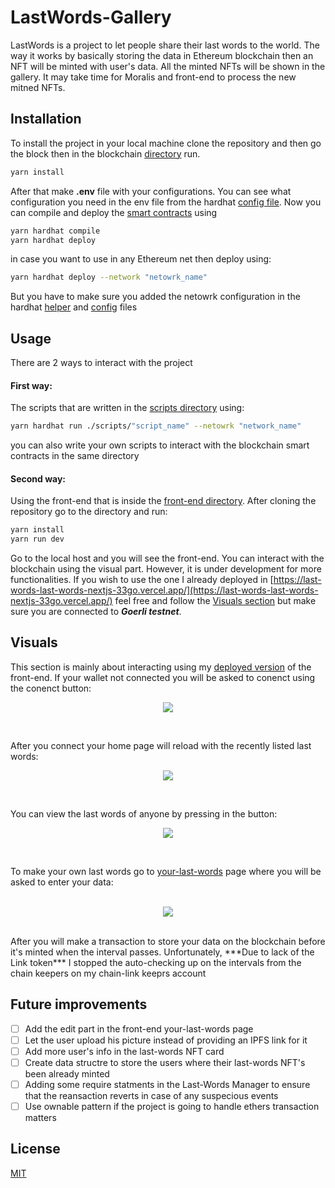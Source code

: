 # LastWords-Gallery

LastWords is a project to let people share their last words to the world. The way it works by basically storing the data in Ethereum blockchain then an NFT will be minted with user's data. All the minted NFTs will be shown in the gallery. It may take time for Moralis and front-end to process the new  mitned NFTs.
## Installation

To install the project in your local machine clone the repository and then go the block then in the blockchain [directory](https://github.com/Asem-Abdelhady/LastWords/tree/master/LastWords-hardhat) run.

```bash
yarn install
```
After that make **.env** file with your configurations. You can see what configuration you need in the env file from the hardhat [config file](https://github.com/Asem-Abdelhady/LastWords/blob/master/LastWords-hardhat/hardhat.config.js). Now you can compile and deploy the [smart contracts](https://github.com/Asem-Abdelhady/LastWords/tree/master/LastWords-hardhat/contracts) using

```bash
yarn hardhat compile
yarn hardhat deploy
```
in case you want to use in any Ethereum net then deploy using:

```bash
yarn hardhat deploy --network "netowrk_name"
```
But you have to make sure you added the netowrk configuration in the hardhat [helper](https://github.com/Asem-Abdelhady/LastWords/blob/master/LastWords-hardhat/helper-hardhat-config.js) and [config](https://github.com/Asem-Abdelhady/LastWords/blob/master/LastWords-hardhat/hardhat.config.js) files

## Usage
There are 2 ways to interact with the project
#### First way:
The scripts that are written in the [scripts directory](https://github.com/Asem-Abdelhady/LastWords/tree/master/LastWords-hardhat/scripts) using:
```bash
yarn hardhat run ./scripts/"script_name" --netowrk "network_name"
```
you can also write your own scripts to interact with the blockchain smart contracts in the same directory
#### Second way:
Using the front-end that is inside the [front-end directory](https://github.com/Asem-Abdelhady/LastWords/tree/master/LastWords-nextjs). After cloning the repository go to the directory and run:
```bash
yarn install
yarn run dev
``` 
Go to the local host and you will see the front-end. You can interact with the blockchain using the visual part. However, it is under development for more functionalities. If you wish to use the one I already deployed in [https://last-words-last-words-nextjs-33go.vercel.app/](https://last-words-last-words-nextjs-33go.vercel.app/) feel free and follow the [Visuals section](#Visuals) but make sure you are connected to ***Goerli testnet***.

## Visuals
This section is mainly about interacting using my [deployed version](https://last-words-last-words-nextjs-33go.vercel.app/) of the front-end. If your wallet not connected you will be asked to conenct using the conenct button: <br />
<p align="center">
  <img src="https://user-images.githubusercontent.com/40506647/192311054-b41a95c7-c44f-4c41-9ef3-8fd0dc18a3b8.png" />
</p>
<br />

After you connect your home page will reload with the recently listed last words: <br />
<p align="center">
  <img src="https://user-images.githubusercontent.com/40506647/192310252-1450f837-f480-491c-8014-fcfe73b3e530.png" />
</p>
<br />

You can view the last words of anyone by pressing in the button: <br />
<p align="center">
  <img src="https://user-images.githubusercontent.com/40506647/192311888-60fec742-3705-4ecb-bf73-3f08efacef6f.png" />
</p>
<br />


To make your own last words go to [your-last-words](https://last-words-last-words-nextjs-33go.vercel.app/your-last-words) page where you will be asked to enter your data:<br />
<br />
<p align="center">
  <img src="https://user-images.githubusercontent.com/40506647/192312506-0c275096-2c15-4b81-8f1b-7582dec391d4.png" />
</p>
<br />
After you will make a transaction to store your data on the blockchain before it's minted when the interval passes.
Unfortunately, ***Due to lack of the Link token*** I stopped the auto-checking up on the intervals from the chain keepers on my chain-link keeprs account

## Future improvements
- [ ] Add the edit part in the front-end your-last-words page
- [ ] Let the user upload his picture instead of providing an IPFS link for it
- [ ] Add more user's info in the last-words NFT card
- [ ] Create data structre to store the users where their last-words NFT's been already minted
- [ ] Adding some require statments in the Last-Words Manager to ensure that the reansaction reverts in case of any suspecious events
- [ ] Use ownable pattern if the project is going to handle ethers transaction matters
## License
[MIT](https://choosealicense.com/licenses/mit/)
